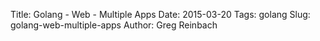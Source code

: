 Title: Golang - Web - Multiple Apps
Date: 2015-03-20
Tags: golang
Slug: golang-web-multiple-apps
Author: Greg Reinbach

